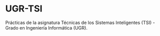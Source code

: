 # UGR-TSI
Prácticas de la asignatura Técnicas de los Sistemas Inteligentes (TSI) - Grado en Ingeniería Informática (UGR).
